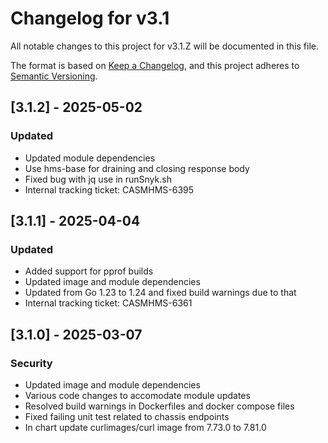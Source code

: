 # Changelog for v3.1

All notable changes to this project for v3.1.Z will be documented in this file.

The format is based on [Keep a Changelog](https://keepachangelog.com/en/1.0.0/),
and this project adheres to [Semantic Versioning](https://semver.org/spec/v2.0.0.html).

## [3.1.2] - 2025-05-02

### Updated

- Updated module dependencies
- Use hms-base for draining and closing response body
- Fixed bug with jq use in runSnyk.sh
- Internal tracking ticket: CASMHMS-6395

## [3.1.1] - 2025-04-04

### Updated

- Added support for pprof builds
- Updated image and module dependencies
- Updated from Go 1.23 to 1.24 and fixed build warnings due to that
- Internal tracking ticket: CASMHMS-6361

## [3.1.0] - 2025-03-07

### Security

- Updated image and module dependencies
- Various code changes to accomodate module updates
- Resolved build warnings in Dockerfiles and docker compose files
- Fixed failing unit test related to chassis endpoints
- In chart update curlimages/curl image from 7.73.0 to 7.81.0

